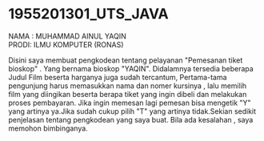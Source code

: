 # 1955201301_UTS_JAVA

NAMA : MUHAMMAD AINUL YAQIN<br>
PRODI: ILMU KOMPUTER (RONAS)

Disini saya membuat pengkodean tentang pelayanan "Pemesanan tiket bioskop" . Yang bernama bioskop "YAQIN". Didalamnya tersedia beberapa Judul Film beserta harganya juga sudah tercantum,
Pertama-tama pengunjung harus memasukkan nama dan nomer kursinya , lalu memilih film yang diingikan beserta berapa tiket yang ingin dibeli dan melakukan proses pembayaran. Jika ingin memesan lagi pemesan bisa mengetik "Y" yang artinya ya.Jika sudah cukup pilih "T" yang artinya tidak.Sekian sedikit penjelasan tentang pengkodean yang saya buat. Bila ada kesalahan , saya memohon bimbinganya. 
